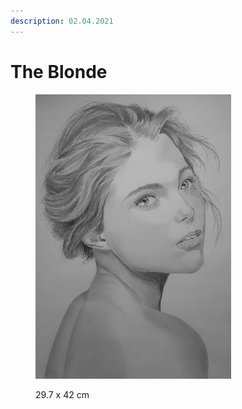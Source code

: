 ```yaml
---
description: 02.04.2021
---
```


# The Blonde

<figure><img src="../.gitbook/assets/Snapchat-574104409.jpg" alt="" width="313"><figcaption><p>29.7 x 42 cm</p></figcaption></figure>
